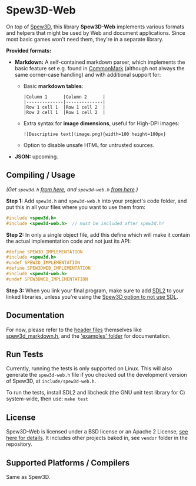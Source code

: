 
Spew3D-Web
==========

On top of [Spew3D](https://codeberg.org/Spew3D/Spew3D), this
library **Spew3D-Web** implements various formats and helpers
that might be used by Web and document applications.
Since most basic games won't need them, they're in a separate
library.

**Provided formats:**

- **Markdown:** A self-contained markdown parser, which implements
  the basic feature set e.g. found in [CommonMark](
    https://commonmark.org) (although not always the same
  corner-case handling) and with additional support for:

  - Basic **markdown tables**:

        |Column 1      |Column 2      |
        |--------------|--------------|
        |Row 1 cell 1  |Row 1 cell 2  |
        |Row 2 cell 1  |Row 1 cell 2  |

  - Extra syntax for **image dimensions**, useful for High-DPI images:

        ![Descriptive text](image.png){width=100 height=100px}

  - Option to disable unsafe HTML for untrusted sources.

- **JSON:** upcoming.

Compiling / Usage
-----------------

*(Get `spew3d.h` [from here](https://codeberg.org/Spew3D/Spew3D/releases),
and `spew3d-web.h`
[from here](https://codeberg.org/Spew3D/Spew3D-Web/releases).)*

**Step 1:** Add `spew3d.h` and `spew3d-web.h` into your project's
code folder, and put this in all your files where you want to use
them from:

  ```C
  #include <spew3d.h>
  #include <spew3d-web.h>  // must be included after spew3d.h!
  ```

**Step 2:** In only a single object file, add this define which
will make it contain the actual implementation code and not just its API:

  ```C
  #define SPEW3D_IMPLEMENTATION
  #include <spew3d.h>
  #undef SPEW3D_IMPLEMENTATION
  #define SPEW3DWEB_IMPLEMENTATION
  #include <spew3d-web.h>
  #undef SPEW3DWEB_IMPLEMENTATION
  ```

**Step 3:** When you link your final program, make sure to add [SDL2](
https://libsdl.org) to your linked libraries, unless you're using
the [Spew3D option to not use SDL](
https://codeberg.org/Spew3D/Spew3D#options).

Documentation
-------------

For now, please refer to the [header files](./include/) themselves
like [spew3d_markdown.h](./include/spew3d_markdown.h),
and the ['examples' folder](./examples/) for documentation.

Run Tests
---------

Currently, running the tests is only supported on Linux.
This will also generate the `spew3d-web.h` file if you checked out
the development version of Spew3D, at `include/spew3d-web.h`.

To run the tests, install SDL2 and libcheck (the GNU unit
test library for C) system-wide, then use: `make test`

License
-------

Spew3D-Web is licensed under a BSD license or an Apache 2
License, [see here for details](LICENSE.md).
It includes other projects baked in, see `vendor` folder in the
repository.

Supported Platforms / Compilers
-------------------------------

Same as Spew3D.

